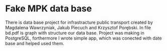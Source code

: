 # Fake MPK data base

There is data base project for infrastracture public transport created by Magdalena Wawrzyniak, Jakub Piecuch and Krzysztof Porębski. In file bd.pdf is graph with structure our data base. Project was making in PostgreSQL, forthermore I wrote simple app, which was conected with date base and helped used them.